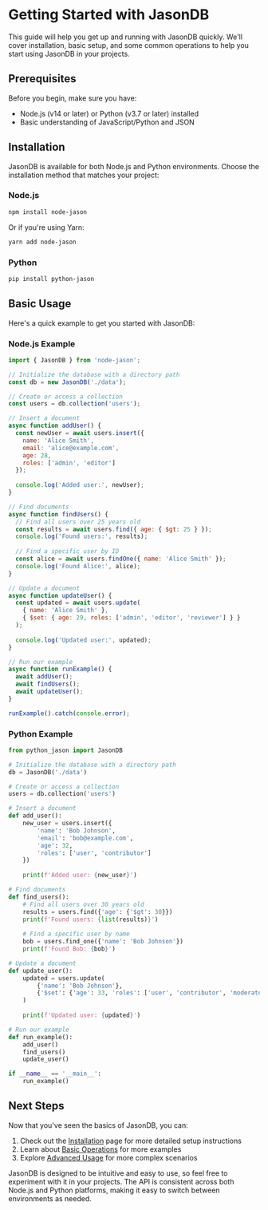 # Getting Started with JasonDB

This guide will help you get up and running with JasonDB quickly. We'll cover installation, basic setup, and some common operations to help you start using JasonDB in your projects.

## Prerequisites

Before you begin, make sure you have:

- Node.js (v14 or later) or Python (v3.7 or later) installed
- Basic understanding of JavaScript/Python and JSON

## Installation

JasonDB is available for both Node.js and Python environments. Choose the installation method that matches your project:

### Node.js

```bash
npm install node-jason
```

Or if you're using Yarn:

```bash
yarn add node-jason
```

### Python

```bash
pip install python-jason
```

## Basic Usage

Here's a quick example to get you started with JasonDB:

### Node.js Example

```javascript
import { JasonDB } from 'node-jason';

// Initialize the database with a directory path
const db = new JasonDB('./data');

// Create or access a collection
const users = db.collection('users');

// Insert a document
async function addUser() {
  const newUser = await users.insert({
    name: 'Alice Smith',
    email: 'alice@example.com',
    age: 28,
    roles: ['admin', 'editor']
  });
  
  console.log('Added user:', newUser);
}

// Find documents
async function findUsers() {
  // Find all users over 25 years old
  const results = await users.find({ age: { $gt: 25 } });
  console.log('Found users:', results);
  
  // Find a specific user by ID
  const alice = await users.findOne({ name: 'Alice Smith' });
  console.log('Found Alice:', alice);
}

// Update a document
async function updateUser() {
  const updated = await users.update(
    { name: 'Alice Smith' },
    { $set: { age: 29, roles: ['admin', 'editor', 'reviewer'] } }
  );
  
  console.log('Updated user:', updated);
}

// Run our example
async function runExample() {
  await addUser();
  await findUsers();
  await updateUser();
}

runExample().catch(console.error);
```

### Python Example

```python
from python_jason import JasonDB

# Initialize the database with a directory path
db = JasonDB('./data')

# Create or access a collection
users = db.collection('users')

# Insert a document
def add_user():
    new_user = users.insert({
        'name': 'Bob Johnson',
        'email': 'bob@example.com',
        'age': 32,
        'roles': ['user', 'contributor']
    })
    
    print(f'Added user: {new_user}')

# Find documents
def find_users():
    # Find all users over 30 years old
    results = users.find({'age': {'$gt': 30}})
    print(f'Found users: {list(results)}')
    
    # Find a specific user by name
    bob = users.find_one({'name': 'Bob Johnson'})
    print(f'Found Bob: {bob}')

# Update a document
def update_user():
    updated = users.update(
        {'name': 'Bob Johnson'},
        {'$set': {'age': 33, 'roles': ['user', 'contributor', 'moderator']}}
    )
    
    print(f'Updated user: {updated}')

# Run our example
def run_example():
    add_user()
    find_users()
    update_user()

if __name__ == '__main__':
    run_example()
```

## Next Steps

Now that you've seen the basics of JasonDB, you can:

1. Check out the [Installation](/guide/installation/) page for more detailed setup instructions
2. Learn about [Basic Operations](/guide/basic-operations/) for more examples
3. Explore [Advanced Usage](/guide/advanced-usage/) for more complex scenarios

JasonDB is designed to be intuitive and easy to use, so feel free to experiment with it in your projects. The API is consistent across both Node.js and Python platforms, making it easy to switch between environments as needed.
